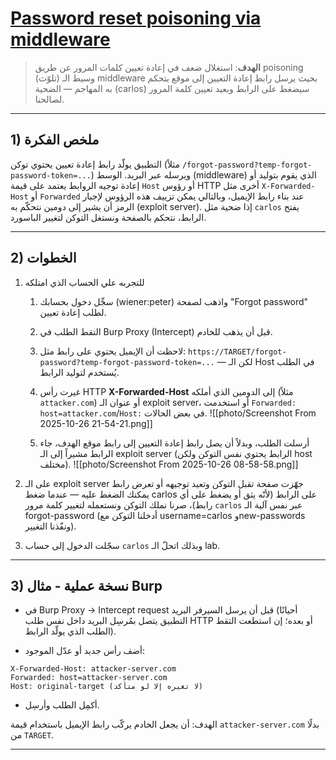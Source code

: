 # [Password reset poisoning via middleware](https://portswigger.net/web-security/authentication/other-mechanisms/lab-password-reset-poisoning-via-middleware)

> **الهدف**: استغلال ضعف في إعادة تعيين كلمات المرور عن طريق poisoning (تلوّث) وسيط الـ middleware بحيث يرسل رابط إعادة التعيين إلى موقع يتحكم به المهاجم — الضحية (carlos) سيضغط على الرابط ويعيد تعيين كلمة المرور لصالحنا.

---

## 1) ملخص الفكرة 

التطبيق يولّد رابط إعادة تعيين يحتوي توكن (مثلاً `/forgot-password?temp-forgot-password-token=...`) ويرسله عبر البريد. الوسط (middleware) الذي يقوم بتوليد أو إعادة توجيه الروابط يعتمد على قيمة `Host` أو رؤوس HTTP أخرى مثل `X-Forwarded-Host` أو `Forwarded` عند بناء رابط الإيميل، وبالتالي يمكن تزييف هذه الرؤوس لإجبار الرمز أن يشير إلى دومين نتحكّم به (exploit server). إذا ضحية مثل `carlos` يفتح الرابط، نتحكم بالصفحة ونستغل التوكن لتغيير الباسورد.

---

## 2) الخطوات
1. للتجربه علي الحساب الذي امتلكه 
	1. سجِّل دخول بحسابك (wiener:peter) واذهب لصفحة "Forgot password" لطلب إعادة تعيين.
	    
	2. التقط الطلب في Burp Proxy (Intercept) قبل أن يذهب للخادم.
	    
	3. لاحظت أن الإيميل يحتوي على رابط مثل: `https://TARGET/forgot-password?temp-forgot-password-token=...` — لكن الـ Host في الطلب يُستخدم لتوليد الرابط.
	    
	4. غيرت رأس HTTP **X-Forwarded-Host** إلى الدومين الذي أملكه (مثلاً `attacker.com`) أو عنوان الـ exploit server، أو استخدمت `Forwarded: host=attacker.com`/`Host:` في بعض الحالات.
	    ![[photo/Screenshot From 2025-10-26 21-54-21.png]]
	5. أرسلت الطلب، وبدلاً أن يصل رابط إعادة التعيين إلى رابط موقع الهدف، جاء الرابط مشيراً إلى الـ exploit server (الرابط يحتوي نفس التوكن ولكن host مختلف).
	    ![[photo/Screenshot From 2025-10-26 08-58-58.png]]
1. على الـ exploit server جهّزت صفحة تقبل التوكن وتعيد توجيهه أو تعرض رابط يمكنك الضغط عليه — عندما ضغط carlos على الرابط (لأنّه يثق أو يضغط على أي رابط)، صرنا نملك التوكن ونستعمله لتغيير كلمة مرور `carlos` عبر نفس آلية الـ forgot-password (أدخلنا التوكن مع username=carlos وnew-passwords ونفّذنا التغيير).
    
2. سجّلت الدخول إلى حساب `carlos` وبذلك اتحلّ الـ lab.
    

---

## 3) نسخة عملية - مثال Burp 

- في Burp Proxy -> Intercept request قبل أن يرسل السيرفر البريد (أحيانًا التطبيق يتصل بمُرسِل البريد داخل نفس طلب HTTP أو بعده؛ إن استطعت التقط الطلب الذي يولّد الرابط).
    
- أضف رأس جديد أو عدّل الموجود:
    

```
X-Forwarded-Host: attacker-server.com
Forwarded: host=attacker-server.com
Host: original-target (لا تغيره إلا لو متأكد)
```

- أكمِل الطلب وأرسِل.
    

الهدف: أن يجعل الخادم يركّب رابط الإيميل باستخدام قيمة `attacker-server.com` بدلًا من `TARGET`.

---
